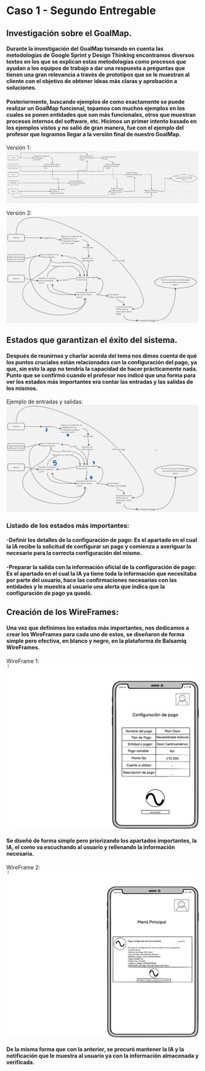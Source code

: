 # Caso 1 - Segundo Entregable

## Investigación sobre el GoalMap.

#### Durante la investigación del GoalMap tomando en cuenta las metodologías de Google Sprint y Design Thinking encontramos diversos textos en los que se explican estas metodologías como procesos que ayudan a los equipos de trabajo a dar una respuesta a preguntas que tienen una gran relevancia a través de prototipos que se le muestran al cliente con el objetivo de obtener ideas más claras y aprobación a soluciones.

#### Posteriormente, buscando ejemplos de como exactamente se puede realizar un GoalMap funcional, topamos con muchos ejemplos en los cuales se ponen entidades que son más funcionales, otros que muestran procesos internos del software, etc. Hicimos un primer intento basado en los ejemplos vistos y no salió de gran manera, fue con el ejemplo del profesor que logramos llegar a la versión final de nuestro GoalMap.

Versión 1:
![](./Recursos/5075591973464813123.jpg)

Versión 2:
![](./Recursos/GoalMapV2.jpg)


## Estados que garantizan el éxito del sistema.
#### Después de reunirnos y charlar acerda del tema nos dimos cuenta de qué los puntos cruciales están relacionados con la configuración del pago, ya que, sin esto la app no tendría la capacidad de hacer prácticamente nada. Punto que se confirmó cuando el profesor nos indicó que una forma para ver los estados más importantes era contar las entradas y las salidas de los mismos.

Ejemplo de entradas y salidas:
![](./Recursos/GoalMapV2ES.jpg)

### Listado de los estados más importantes:
#### -Definir los detalles de la configuración de pago: Es el apartado en el cual la IA recibe la solicitud de configurar un pago y comienza a averiguar lo necesario para la correcta configuración del mismo.

#### -Preparar la salida con la información oficial de la configuración de pago: Es el apartado en el cual la IA ya tiene toda la información que necesitaba por parte del usuario, hace las confirmaciones necesarias con las entidades y le muestra al usuario una alerta que indica que la configuración de pago ya quedó.

## Creación de los WireFrames:
#### Una vez que definimos los estados más importantes, nos dedicamos a crear los WireFrames para cada uno de estos, se diseñaron de forma simple pero efectiva, en blanco y negro, en la plataforma de Balsamiq WireFrames.

WireFrame 1:
![](./Recursos/Configuracion.png)

#### Se diseñó de forma simple pero priorizando los apartados importantes, la IA, el como va escuchando al usuario y rellenando la información necesaria.

WireFrame 2:
![](./Recursos/Notificacion.png)

#### De la misma forma que con la anterior, se procuró mantener la IA y la notificación que le muestra al usuario ya con la información almacenada y verificada.



